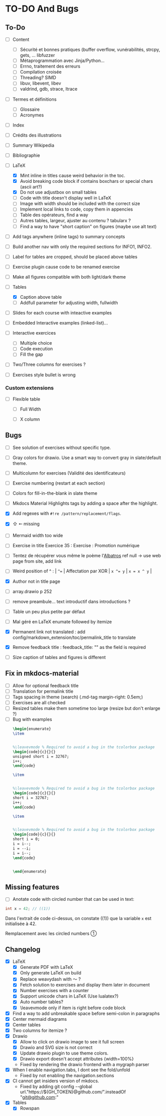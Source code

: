 # TO-DO And Bugs

## To-Do

- [ ] Content
  - [ ] Sécurité et bonnes pratiques (buffer overflow, vunérabilités, strcpy, gets, ... libfuzzer
  - [ ] Métaprogrammation avec Jinja/Python...
  - [ ] Errno, traitement des erreurs
  - [ ] Compilation croisée
  - [ ] Threading? SIMD
  - [ ] libuv, libevent, libev
  - [ ] valdrind, gdb, strace, ltrace
- [ ] Termes et définitions
  - [ ] Glossaire
  - [ ] Acronymes
- [ ] Index
- [ ] Crédits des illustrations
- [ ] Summary Wikipedia
- [ ] Bibliographie

- [ ] LaTeX
  - [x] Mint inline in titles cause weird behavior in the toc.
  - [x] Avoid breaking code block if contains boxchars or special chars (ascii art?)
  - [x] Do not use adjustbox on small tables
  - [ ] Code with title doesn't display well in LaTeX
  - [ ] Image with width should be included with the correct size
  - [ ] Implement local links to code, copy them in appencies
  - [ ] Table des opérateurs, find a way
  - [ ] Autres tables, largeur, ajuster au contenu ? tabularx ?
  - [ ] Find a way to have "short caption" on figures (maybe use alt text)
- [ ] Add tags anywhere (inline tags) to summary concepts
- [ ] Build another nav with only the required sections for INFO1, INFO2.
- [ ] Label for tables are cropped, should be placed above tables
- [ ] Exercise plugin cause code to be renamed exercise
- [ ] Make all figures compatible with both light/dark theme
- [ ] Tables
  - [x] Caption above table
  - [ ] Addfull parameter for adjusting width, fullwidth
- [ ] Slides for each course with inteactive examples
- [ ] Embedded Interactive examples (linked-list)...
- [ ] Interactive exercices
  - [ ] Multiple choice
  - [ ] Code execution
  - [ ] Fill the gap
- [ ] Two/Three columns for exercises ?
- [ ] Exercises style bullet is wrong



### Custom extensions

- [ ] Flexible table
  - [ ] Full Width
  - [ ] X column


## Bugs

- [ ] See solution of exercises without specific type.
- [ ] Gray colors for drawio. Use a smart way to convert gray in slate/default theme.
- [ ] Multicolumn for exercises (Validité des identificateurs)
- [ ] Exercise numbering (restart at each section)
- [ ] Colors for fill-in-the-blank in slate theme
- [ ] Mkdocs Material Highlights tags by adding a space after the highlight.
- [x] Add regexes with `#!re /pattern/replacement/flags`.
- [x] ⇧ 🠔 missing
- [ ] Mermaid width too wide
- [ ] Exercise in title Exercice 35 : Exercise : Promotion numérique
- [ ] Tentez de récupérer vous même le poème l'[Albatros](/assets/src/albatros.txt) ref null -> use web page from site, add link
- [ ] Weird position of ^ : | `^=`                 | Affectation par XOR             | `x ^= y`                 | `x = x ^ y`                 |

- [x] Author not in title page
- [ ] array.drawio p 252
- [ ] remove preambule… text introductif dans introductions ?
- [ ] Table un peu plus petite par défaut
- [ ] Mal géré en LaTeX enumate followed by itemize
- [x] Permanent link not translated : add config/markdown_extension/toc/permalink_title to translate
- [x] Remove feedback title : feedback_title: "" as the field is required
- [ ] Size caption of tables and figures is different

## Fix in mkdocs-material

- [ ] Allow for optional feedback title
- [ ] Translation for permalink title
- [ ] Tags spacing in theme (search) (.md-tag margin-right: 0.5em;)
- [ ] Exercises are all checked
- [ ] Resized tables make them sometime too large (resize but don't enlarge ?)
- [ ] Bug with examples
    ```latex
    \begin{enumerate}
    \item


    %\leavevmode % Required to avoid a bug in the tcolorbox package
    \begin{code}{c}{}{}
    unsigned short i = 32767;
    i++;
    \end{code}

    \item


    %\leavevmode % Required to avoid a bug in the tcolorbox package
    \begin{code}{c}{}{}
    short i = 32767;
    i++;
    \end{code}

    \item


    %\leavevmode % Required to avoid a bug in the tcolorbox package
    \begin{code}{c}{}{}
    short i = 0;
    i = i--;
    i = --i;
    i = i--;
    \end{code}


    \end{enumerate}
    ```

## Missing features

- [ ] Anotate code with circled number that can be used in text:

```c
int x = 42; // ((1))
```

Dans l'extrait de code ci-dessus, on constate ((1)) que la variable `x` est initialisée à 42.

Remplacement avec les circled numbers ①

## Changelog

- [x] LaTeX
  - [x] Generate PDF with LaTeX
  - [x] Only generate LaTeX on build
  - [x] Replace weavydash with 〜 ?
  - [x] Fetch solution to exercises and display them later in document
  - [x] Number exercises with a counter
  - [x] Support unicode chars in LaTeX (Use lualatex?)
  - [x] Auto number tables?
  - [x] \leavevmode only if item is right before code block
- [x] Find a way to add unbreakable space before semi-colon in paragraphs
- [x] Center mermaid diagrams
- [x] Center tables
- [x] Two columns for itemize ?
- [x] Drawio
  - [x] Allow to click on drawio image to see it full screen
  - [x] Drawio and SVG size is not correct
  - [x] Update drawio plugin to use theme colors.
  - [x] Drawio export doesn't accept attributes {width=100%}
  - Fixed by rendering the drawio frontend with a mygraph parser
- [x] When I enable navigation.tabs, I dont see the fold/unfold
  - Fixed by not enabling the navigation.sections
- [x] CI cannot get insiders version of mkdocs.
  - Fixed by adding git config --global url."https://${GH_TOKEN}@github.com/".insteadOf "git@github.com:"
- [x] Tables
  - [x] Rowspan